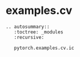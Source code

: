 # examples.cv

```{eval-rst}
.. autosummary::
   :toctree: _modules
   :recursive:

   pytorch.examples.cv.ic
```

